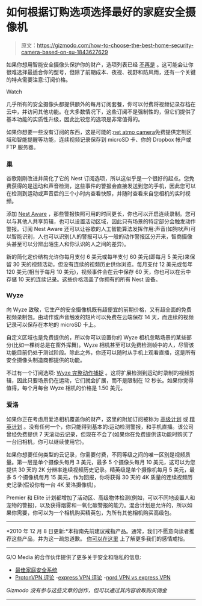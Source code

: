 # 如何根据订购选项选择最好的家庭安全摄像机

> 原文：<https://gizmodo.com/how-to-choose-the-best-home-security-camera-based-on-su-1843627629>

如果你想用智能安全摄像头保护你的财产，选项列表已经 [不再是](https://gizmodo.com/ring-drops-a-major-app-update-putting-privacy-and-secu-1841397104) 。这可能会让你很难选择最适合你的型号，但除了前期成本、夜视、视野和防风雨，还有一个关键的特点需要注意:订阅价格。

Watch

几乎所有的安全摄像头都提供额外的每月订阅套餐，你可以付费将视频记录存档在云中，并访问其他功能。在大多数情况下，这些订阅不是强制性的，但它们提供了基本功能的实质性升级，因此比较您的选项是非常值得的。

如果你想要一些没有订阅的东西，这是可能的:[net atmo camera](https://www.netatmo.com/en-us/security/cam-outdoor)免费提供定制区域和智能提醒等功能，连续视频记录保存到 microSD 卡、你的 Dropbox 帐户或 FTP 服务器。

### **巢**

谷歌刚刚改进并简化了它的 Nest 订阅选项，所以这似乎是一个很好的起点。您免费获得的是运动和声音检测，这些事件的警报会直接发送到您的手机，因此您可以在检测到运动或声音后的三个小时内查看快照，并随时查看来自您相机的实时视频。

添加 [Nest Aware](https://store.google.com/us/product/nest_aware) ，那些警报快照可用的时间更长，你也可以开启连续录制。您可以与其他人共享剪辑，也可以设置活动区域，因此只有场景的特定部分会触发动作警报。订阅 Nest Aware 还可以让谷歌的人工智能算法发挥作用:声音(如狗吠声)可以智能识别，人也可以识别(人的警报可以与一般的动作警报区分开来，智商摄像头甚至可以分辨出陌生人和你认识的人之间的差异)。

新的简化定价结构允许你每月支付 6 美元或每年支付 60 美元(即每月 5 美元)来保留 30 天的视频活动，但没有连续的视频历史供你浏览。每月支付 12 美元或每年 120 美元(相当于每月 10 美元)，视频事件会在云中保存 60 天，你也可以在云中存储 10 天的连续记录。这些价格涵盖了你拥有的所有 Nest 设备。

### **Wyze**

向 Wyze 致敬，它生产的安全摄像机既有超便宜的前期价格，又有超全面的免费视频录制包。由动作或声音触发的短片可以免费在云端保存 14 天，而连续的视频记录可以保存在本地的 microSD 卡上。

自定义区域也是免费提供的，所以你可以设置你的 Wyze 相机忽略场景的某些部分(比如一棵树总是在窗外挥舞)。Wyze 相机甚至可以免费检测帧中的人，尽管该功能目前仍处于测试阶段。除此之外，你还可以随时从手机上观看直播，这是所有安全摄像头制造商都提供的功能。

不过有一个订阅选项: [Wyze 完整动作捕捉](https://services.wyze.com/detail/cmc) 。这将扩展检测到运动时录制的视频剪辑，因此只要场景仍在运动，它们就会扩展，而不是限制在 12 秒长。如果你觉得值得，每个月每台 Wyze 相机的价格是 1.50 美元。

### **爱洛**

如果你正在考虑用爱洛相机覆盖你的财产，这里的附加订阅被称为 [高级计划](https://www.arlo.com/en-us/landing/arlosmart/default.aspx) 或 [精英计划](https://www.arlo.com/en-us/landing/arlosmart/default.aspx) 。没有任何一个，你只能得到基本的:运动检测警报，和手机直播。该公司曾经免费提供 7 天滚动云记录，但现在不会了(如果你在免费提供该功能时购买了一台旧相机，你可以继续使用它)。

如果你想要任何类型的云记录，你需要付费，不同等级之间的唯一区别是视频质量。第一层是单个摄像头每月 3 美元，最多 5 个摄像头每月 10 美元，这可以为您提供 30 天的 2K 分辨率连续视频历史记录。精英级是单个摄像机每月 5 美元，最多 5 个摄像机每月 15 美元，作为回报，你将获得 30 天的 4K 质量的连续视频历史记录(假设你有一台 4K 爱洛摄像机)。

Premier 和 Elite 计划都增加了活动区、高级物体检测(例如，可以不同地设置人和宠物的警报)，以及获得烟雾和一氧化碳警报的能力。混合计划是允许的，所以如果你需要，你可以为一个相机购买精英包，为所有其他相机购买高级包。

* * *

*2010 年 12 月 8 日更新:*本指南先前建议戒指产品。通常，我们不愿意向读者推荐这些产品，并为这一疏忽道歉。 [你可以在这里](https://gizmodo.com/dont-buy-anyone-a-ring-camera-1840070640) 上了解更多我们的感情戒指。

* * *

G/O Media 的合作伙伴提供了更多关于安全和隐私的信息:
- [最佳家庭安全系统](https://gizmodo.com/advisor/best-home-security-systems/)
- [ProtonVPN 评论](https://gizmodo.com/advisor/protonvpn-review/)
-[express VPN 评论](https://gizmodo.com/advisor/expressvpn-review/)
-[nord VPN vs express VPN](https://gizmodo.com/advisor/nordvpn-vs-expressvpn/)

*Gizmodo 没有参与这些文章的创作，但可以通过其内容收取购买佣金*

* * *
